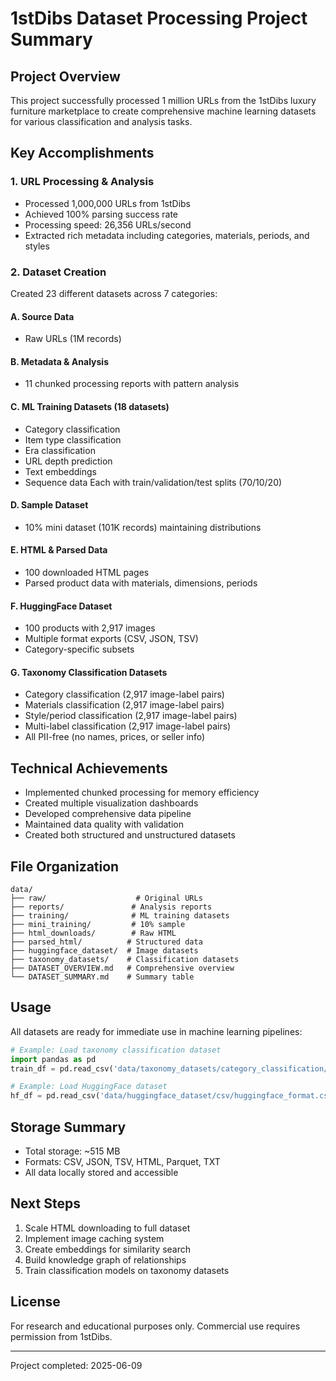 # 1stDibs Dataset Processing Project Summary

## Project Overview
This project successfully processed 1 million URLs from the 1stDibs luxury furniture marketplace to create comprehensive machine learning datasets for various classification and analysis tasks.

## Key Accomplishments

### 1. URL Processing & Analysis
- Processed 1,000,000 URLs from 1stDibs
- Achieved 100% parsing success rate
- Processing speed: 26,356 URLs/second
- Extracted rich metadata including categories, materials, periods, and styles

### 2. Dataset Creation
Created 23 different datasets across 7 categories:

#### A. Source Data
- Raw URLs (1M records)

#### B. Metadata & Analysis
- 11 chunked processing reports with pattern analysis

#### C. ML Training Datasets (18 datasets)
- Category classification
- Item type classification
- Era classification
- URL depth prediction
- Text embeddings
- Sequence data
Each with train/validation/test splits (70/10/20)

#### D. Sample Dataset
- 10% mini dataset (101K records) maintaining distributions

#### E. HTML & Parsed Data
- 100 downloaded HTML pages
- Parsed product data with materials, dimensions, periods

#### F. HuggingFace Dataset
- 100 products with 2,917 images
- Multiple format exports (CSV, JSON, TSV)
- Category-specific subsets

#### G. Taxonomy Classification Datasets
- Category classification (2,917 image-label pairs)
- Materials classification (2,917 image-label pairs)
- Style/period classification (2,917 image-label pairs)
- Multi-label classification (2,917 image-label pairs)
- All PII-free (no names, prices, or seller info)

## Technical Achievements
- Implemented chunked processing for memory efficiency
- Created multiple visualization dashboards
- Developed comprehensive data pipeline
- Maintained data quality with validation
- Created both structured and unstructured datasets

## File Organization
```
data/
├── raw/                    # Original URLs
├── reports/               # Analysis reports
├── training/              # ML training datasets
├── mini_training/         # 10% sample
├── html_downloads/        # Raw HTML
├── parsed_html/          # Structured data
├── huggingface_dataset/  # Image datasets
├── taxonomy_datasets/    # Classification datasets
├── DATASET_OVERVIEW.md   # Comprehensive overview
└── DATASET_SUMMARY.md    # Summary table
```

## Usage
All datasets are ready for immediate use in machine learning pipelines:

```python
# Example: Load taxonomy classification dataset
import pandas as pd
train_df = pd.read_csv('data/taxonomy_datasets/category_classification/train.csv')

# Example: Load HuggingFace dataset
hf_df = pd.read_csv('data/huggingface_dataset/csv/huggingface_format.csv')
```

## Storage Summary
- Total storage: ~515 MB
- Formats: CSV, JSON, TSV, HTML, Parquet, TXT
- All data locally stored and accessible

## Next Steps
1. Scale HTML downloading to full dataset
2. Implement image caching system
3. Create embeddings for similarity search
4. Build knowledge graph of relationships
5. Train classification models on taxonomy datasets

## License
For research and educational purposes only. Commercial use requires permission from 1stDibs.

---
Project completed: 2025-06-09
